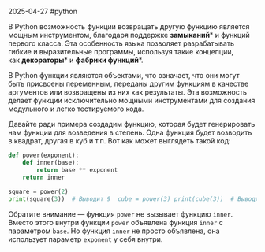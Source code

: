 2025-04-27
#python 


В Python возможность функции возвращать другую функцию является мощным инструментом, благодаря поддержке **замыканий*** и функций первого класса. Эта особенность языка позволяет разрабатывать гибкие и выразительные программы, используя такие концепции, как **декораторы*** и **фабрики функций***.

В Python функции являются объектами, что означает, что они могут быть присвоены переменным, переданы другим функциям в качестве аргументов или возвращены из них как результаты. Эта возможность делает функции исключительно мощными инструментами для создания модульного и легко тестируемого кода.

Давайте ради примера создадим функцию, которая будет генерировать нам функции для возведения в степень. Одна функция будет возводить в квадрат, другая в куб и т.п. Вот как может выглядеть такой код:

```python
def power(exponent):     
	def inner(base):         
		return base ** exponent     
	return inner  
	
square = power(2) 
print(square(3))  # Выводит 9  cube = power(3) print(cube(3))  # Выводит 27
```

Обратите внимание — функция `power` не вызывает функцию `inner`. Вместо этого внутри функции `power` объявлена функция `inner` с параметром `base`. Но функция `inner` не просто объявлена, она использует параметр `exponent` у себя внутри.